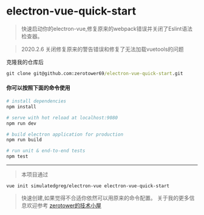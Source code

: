 # electron-vue-quick-start

> 快速启动你的electron-vue,修复原来的webpack错误并关闭了Eslint语法检查器。

> 2020.2.6 关闭修复原来的警告错误和修复了无法加载vuetools的问题

克隆我的仓库后
```cmd
git clone git@github.com:zerotower69/electron-vue-quick-start.git
```

#### 你可以按照下面的命令使用

``` bash
# install dependencies
npm install

# serve with hot reload at localhost:9080
npm run dev

# build electron application for production
npm run build

# run unit & end-to-end tests
npm test

```

---
>本项目通过

```shell
vue init simulatedgreg/electron-vue electron-vue-quick-start
```

>快速创建,如果觉得不合适你依然可以用原来的命令配置。
>关于我的更多信息欢迎参考
>[zerotower的技术小屋](https://www.zerotower.xyz)
